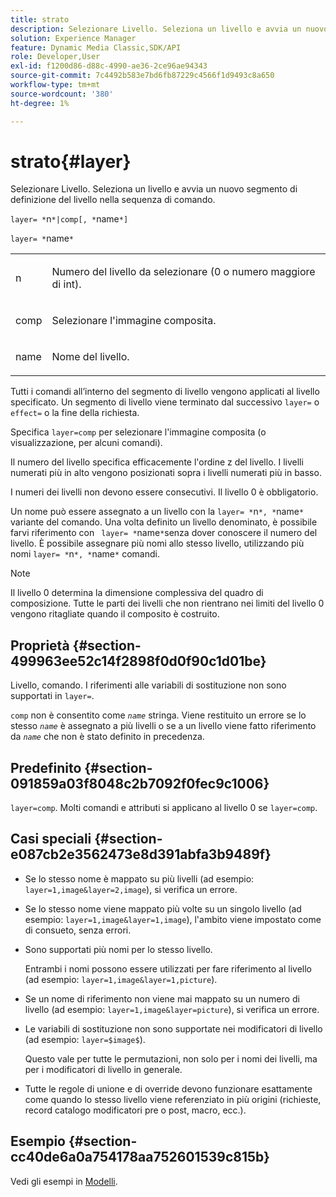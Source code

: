 ```yaml
---
title: strato
description: Selezionare Livello. Seleziona un livello e avvia un nuovo segmento di definizione del livello nella sequenza di comando.
solution: Experience Manager
feature: Dynamic Media Classic,SDK/API
role: Developer,User
exl-id: f1200d86-d88c-4990-ae36-2ce96ae94343
source-git-commit: 7c4492b583e7bd6fb87229c4566f1d9493c8a650
workflow-type: tm+mt
source-wordcount: '380'
ht-degree: 1%

---
```


# strato{#layer}

Selezionare Livello. Seleziona un livello e avvia un nuovo segmento di definizione del livello nella sequenza di comando.

`layer= *`n`*|comp[, *`name`*]`

`layer= *`name`*`

<table id="simpletable_22DE3365A6454949B0D30C6D7110476E"> 
 <tr class="strow"> 
  <td class="stentry"> <p><span class="codeph"> <span class="varname"> n</span></span> </p></td> 
  <td class="stentry"> <p>Numero del livello da selezionare (0 o numero maggiore di int). </p></td> 
 </tr> 
 <tr class="strow"> 
  <td class="stentry"> <p><span class="codeph"> comp</span> </p></td> 
  <td class="stentry"> <p>Selezionare l'immagine composita. </p></td> 
 </tr> 
 <tr class="strow"> 
  <td class="stentry"> <p><span class="codeph"> <span class="varname"> name</span></span> </p></td> 
  <td class="stentry"> <p>Nome del livello. </p></td> 
 </tr> 
</table>

Tutti i comandi all’interno del segmento di livello vengono applicati al livello specificato. Un segmento di livello viene terminato dal successivo `layer=` o `effect=` o la fine della richiesta.

Specifica `layer=comp` per selezionare l&#39;immagine composita (o visualizzazione, per alcuni comandi).

Il numero del livello specifica efficacemente l&#39;ordine z del livello. I livelli numerati più in alto vengono posizionati sopra i livelli numerati più in basso.

I numeri dei livelli non devono essere consecutivi. Il livello 0 è obbligatorio.

Un nome può essere assegnato a un livello con la `layer= *`n`*, *`name`*` variante del comando. Una volta definito un livello denominato, è possibile farvi riferimento con ` layer= *`name`*`senza dover conoscere il numero del livello. È possibile assegnare più nomi allo stesso livello, utilizzando più nomi `layer= *`n`*, *`name`*` comandi.

>[!NOTE]
>
>Il livello 0 determina la dimensione complessiva del quadro di composizione. Tutte le parti dei livelli che non rientrano nei limiti del livello 0 vengono ritagliate quando il composito è costruito.

## Proprietà {#section-499963ee52c14f2898f0d0f90c1d01be}

Livello, comando. I riferimenti alle variabili di sostituzione non sono supportati in `layer=`.

`comp` non è consentito come *`name`* stringa. Viene restituito un errore se lo stesso *`name`* è assegnato a più livelli o se a un livello viene fatto riferimento da *`name`* che non è stato definito in precedenza.

## Predefinito {#section-091859a03f8048c2b7092f0fec9c1006}

`layer=comp`. Molti comandi e attributi si applicano al livello 0 se `layer=comp`.

## Casi speciali {#section-e087cb2e3562473e8d391abfa3b9489f}

* Se lo stesso nome è mappato su più livelli (ad esempio: `layer=1,image&layer=2,image`), si verifica un errore.
* Se lo stesso nome viene mappato più volte su un singolo livello (ad esempio: `layer=1,image&layer=1,image`), l&#39;ambito viene impostato come di consueto, senza errori.
* Sono supportati più nomi per lo stesso livello.

   Entrambi i nomi possono essere utilizzati per fare riferimento al livello (ad esempio: `layer=1,image&layer=1,picture`).
* Se un nome di riferimento non viene mai mappato su un numero di livello (ad esempio: `layer=1,image&layer=picture`), si verifica un errore.
* Le variabili di sostituzione non sono supportate nei modificatori di livello (ad esempio: `layer=$image$`).

   Questo vale per tutte le permutazioni, non solo per i nomi dei livelli, ma per i modificatori di livello in generale.

* Tutte le regole di unione e di override devono funzionare esattamente come quando lo stesso livello viene referenziato in più origini (richieste, record catalogo modificatori pre o post, macro, ecc.).

## Esempio {#section-cc40de6a0a754178aa752601539c815b}

Vedi gli esempi in [Modelli](../../../../../is-api/http-ref/image-serving-api-ref/c-http-protocol-reference/c-templates/c-templates.md#concept-3cd2d2adae0e41b2979b9640244d4d3e).
